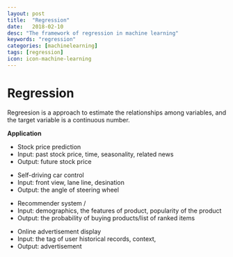 ```yaml
---
layout: post
title:  "Regression"
date:   2018-02-10
desc: "The framework of regression in machine learning"
keywords: "regression"
categories: [machinelearning]
tags: [regression]
icon: icon-machine-learning
---
```


<link rel="stylesheet" href="https://www.w3schools.com/w3css/4/w3.css">
<link rel="stylesheet" href="https://www.w3schools.com/lib/w3-theme-black.css">

<!-- img_path: /YouYueHuang.github.io/static/assets/img/blog  -->

<div class="w3-twothird w3-container">
  <h1 class="w3-text-teal">Regression</h1>
  <p>Regreesion is a approach to estimate the relationships among variables, and the target variable is a continuous number.</p>
  <p><b>Application</b> 
    <ul>
      <li>Stock price prediction</li>
      <li>Input: past stock price, time, seasonality, related news</li>
      <li>Output: future stock price</li>
    </ul>
    <ul>
      <li>Self-driving car control</li>
      <li>Input: front view, lane line, desination</li>
      <li>Output: the angle of steering wheel</li>
    </ul>
    <ul>
      <li>Recommender system / </li>
      <li>Input: demographics, the features of product, popularity of the product</li>
      <li>Output: the probability of buying products/list of ranked items</li>
    </ul>
    <ul>
      <li>Online advertisement display</li>
      <li>Input: the tag of user historical records, context, </li>
      <li>Output: advertisement</li>
    </ul>
  </p>
</div>
